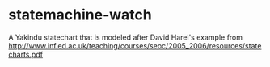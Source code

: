 # statemachine-watch
A Yakindu  statechart that is modeled after David Harel's example from http://www.inf.ed.ac.uk/teaching/courses/seoc/2005_2006/resources/statecharts.pdf

